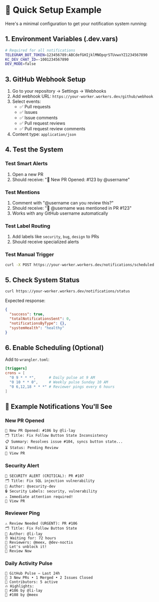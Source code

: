 # 🔔 Quick Setup Example

Here's a minimal configuration to get your notification system running:

## 1. Environment Variables (.dev.vars)

```bash
# Required for all notifications
TELEGRAM_BOT_TOKEN=123456789:ABCdefGHIjklMNOpqrSTUvwxYZ1234567890
KC_DEV_CHAT_ID=-1001234567890
DEV_MODE=false
```

## 3. GitHub Webhook Setup

1. Go to your repository → Settings → Webhooks
2. Add webhook URL: `https://your-worker.workers.dev/github/webhook`
3. Select events:
   - ✅ Pull requests
   - ✅ Issues  
   - ✅ Issue comments
   - ✅ Pull request reviews
   - ✅ Pull request review comments
4. Content type: `application/json`

## 4. Test the System

### Test Smart Alerts
1. Open a new PR
2. Should receive: "🧩 New PR Opened: #123 by @username"

### Test Mentions
1. Comment with "@username can you review this?"
2. Should receive: "📣 @username was mentioned in PR #123"
3. Works with any GitHub username automatically

### Test Label Routing
1. Add labels like `security`, `bug`, `design` to PRs
2. Should receive specialized alerts

### Test Manual Trigger
```bash
curl -X POST https://your-worker.workers.dev/notifications/scheduled
```

## 5. Check System Status

```bash
curl https://your-worker.workers.dev/notifications/status
```

Expected response:
```json
{
  "success": true,
  "totalNotificationsSent": 0,
  "notificationsByType": {},
  "systemHealth": "healthy"
}
```

## 6. Enable Scheduling (Optional)

Add to `wrangler.toml`:
```toml
[triggers]
crons = [
  "0 9 * * *",      # Daily pulse at 9 AM
  "0 10 * * 0",     # Weekly pulse Sunday 10 AM  
  "0 6,12,18 * * *" # Reviewer pings every 6 hours
]
```

## 🎯 Example Notifications You'll See

### New PR Opened
```
🧩 New PR Opened: #106 by @li-lay  
🗂️ Title: Fix Follow Button State Inconsistency  
📋 Summary: Resolves issue #104, syncs button state...
⏳ Status: Pending Review  
🔗 View PR
```

### Security Alert
```
🚨 SECURITY ALERT (CRITICAL): PR #107
🗂️ Title: Fix SQL injection vulnerability
👤 Author: @security-dev
🔒 Security Labels: security, vulnerability
⚠️ Immediate attention required!
🔗 View PR
```

### Reviewer Ping
```
⚠️ Review Needed (URGENT): PR #106
🗂️ Title: Fix Follow Button State
👤 Author: @li-lay
⏰ Waiting for: 72 hours
👀 Reviewers: @meex, @dev-noctis
📎 Let's unblock it!
🔗 Review Now
```

### Daily Activity Pulse
```
🧪 GitHub Pulse — Last 24h  
📌 3 New PRs • 1 Merged • 2 Issues Closed  
👥 Contributors: 5 active
🔥 Highlights:
🔀 #106 by @li-lay
🔀 #108 by @meex
```
